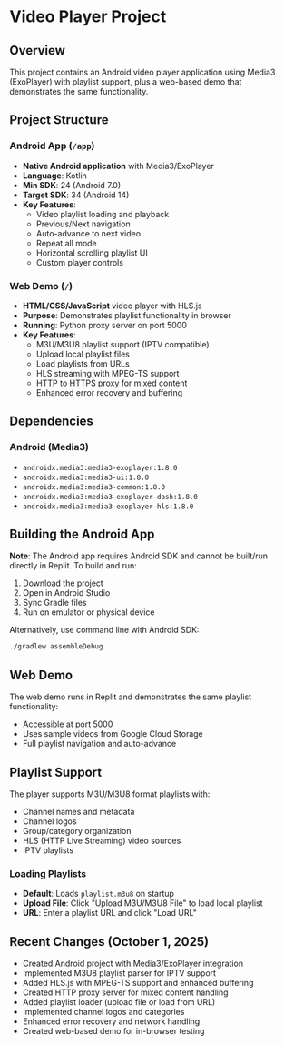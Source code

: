 # Video Player Project

## Overview
This project contains an Android video player application using Media3 (ExoPlayer) with playlist support, plus a web-based demo that demonstrates the same functionality.

## Project Structure

### Android App (`/app`)
- **Native Android application** with Media3/ExoPlayer
- **Language**: Kotlin
- **Min SDK**: 24 (Android 7.0)
- **Target SDK**: 34 (Android 14)
- **Key Features**:
  - Video playlist loading and playback
  - Previous/Next navigation
  - Auto-advance to next video
  - Repeat all mode
  - Horizontal scrolling playlist UI
  - Custom player controls

### Web Demo (`/`)
- **HTML/CSS/JavaScript** video player with HLS.js
- **Purpose**: Demonstrates playlist functionality in browser
- **Running**: Python proxy server on port 5000
- **Key Features**:
  - M3U/M3U8 playlist support (IPTV compatible)
  - Upload local playlist files
  - Load playlists from URLs
  - HLS streaming with MPEG-TS support
  - HTTP to HTTPS proxy for mixed content
  - Enhanced error recovery and buffering

## Dependencies

### Android (Media3)
- `androidx.media3:media3-exoplayer:1.8.0`
- `androidx.media3:media3-ui:1.8.0`
- `androidx.media3:media3-common:1.8.0`
- `androidx.media3:media3-exoplayer-dash:1.8.0`
- `androidx.media3:media3-exoplayer-hls:1.8.0`

## Building the Android App

**Note**: The Android app requires Android SDK and cannot be built/run directly in Replit. To build and run:

1. Download the project
2. Open in Android Studio
3. Sync Gradle files
4. Run on emulator or physical device

Alternatively, use command line with Android SDK:
```bash
./gradlew assembleDebug
```

## Web Demo

The web demo runs in Replit and demonstrates the same playlist functionality:
- Accessible at port 5000
- Uses sample videos from Google Cloud Storage
- Full playlist navigation and auto-advance

## Playlist Support

The player supports M3U/M3U8 format playlists with:
- Channel names and metadata
- Channel logos
- Group/category organization
- HLS (HTTP Live Streaming) video sources
- IPTV playlists

### Loading Playlists
- **Default**: Loads `playlist.m3u8` on startup
- **Upload File**: Click "Upload M3U/M3U8 File" to load local playlist
- **URL**: Enter a playlist URL and click "Load URL"

## Recent Changes (October 1, 2025)
- Created Android project with Media3/ExoPlayer integration
- Implemented M3U8 playlist parser for IPTV support
- Added HLS.js with MPEG-TS support and enhanced buffering
- Created HTTP proxy server for mixed content handling
- Added playlist loader (upload file or load from URL)
- Implemented channel logos and categories
- Enhanced error recovery and network handling
- Created web-based demo for in-browser testing

